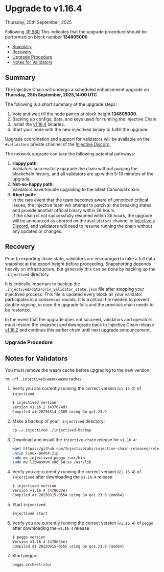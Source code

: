 # Upgrade to v1.16.4

Thursday, 25th September, 2025

Following [IIP 560](https://injhub.com/proposal/560/) This indicates that the upgrade procedure should be performed on block number **134805000**

* [Summary](#summary)
* [Recovery](#recovery)
* [Upgrade Procedure](#upgrade-procedure)
* [Notes for Validators](#notes-for-validators)

## Summary

The Injective Chain will undergo a scheduled enhancement upgrade on **Thursday, 25th September, 2025,14:00 UTC**.

The following is a short summary of the upgrade steps:

1. Vote and wait till the node panics at block height **134805000**.
2. Backing up configs, data, and keys used for running the Injective Chain.
3. Install the [v1.16.4](https://github.com/InjectiveLabs/injective-chain-releases/releases/tag/v1.16.4-1758323548) binaries.
4. Start your node with the new injectived binary to fulfill the upgrade.

Upgrade coordination and support for validators will be available on the `#validators` private channel of the [Injective Discord](https://discord.gg/injective).

The network upgrade can take the following potential pathways:

1. **Happy path**:\
   Validators successfully upgrade the chain without purging the blockchain history, and all validators are up within 5-10 minutes of the upgrade.
2. **Not-so-happy path**:\
   Validators have trouble upgrading to the latest Canonical chain.
3. **Abort path**:\
   In the rare event that the team becomes aware of unnoticed critical issues, the Injective team will attempt to patch all the breaking states and provide another official binary within 36 hours.\
   If the chain is not successfully resumed within 36 hours, the upgrade will be announced as aborted on the `#validators` channel in [Injective's Discord](https://discord.gg/injective), and validators will need to resume running the chain without any updates or changes.

## Recovery

Prior to exporting chain state, validators are encouraged to take a full data snapshot at the export height before proceeding. Snapshotting depends heavily on infrastructure, but generally this can be done by backing up the `.injectived` directory.

It is critically important to backup the `.injectived/data/priv_validator_state.json` file after stopping your injectived process. This file is updated every block as your validator participates in a consensus rounds. It is a critical file needed to prevent double-signing, in case the upgrade fails and the previous chain needs to be restarted.

In the event that the upgrade does not succeed, validators and operators must restore the snapshot and downgrade back to Injective Chain release [v1.16.2](https://github.com/InjectiveLabs/injective-chain-releases/releases/tag/v1.16.2-1755212690) and continue this earlier chain until next upgrade announcement.

### Upgrade Procedure

## Notes for Validators

You must remove the wasm cache before upgrading to the new version:

```shell
rm -rf .injectived/wasm/wasm/cache/
```

1.  Verify you are currently running the correct version (`v1.16.2`) of `injectived`:

    ```bash
    $ injectived version
    Version v1.16.2 (437674d)
    Compiled at 20250814-2305 using Go go1.23.9
    ```

2.  Make a backup of your `.injectived` directory:

    ```bash
    cp ~/.injectived ./injectived-backup
    ```

3. Download and install the `injective-chain` release for `v1.16.4`:

    ```bash
    wget https://github.com/InjectiveLabs/injective-chain-releases/releases/download/v1.16.4-1758323548/linux-amd64.zip
    unzip linux-amd64.zip
    sudo mv injectived peggo /usr/bin
    sudo mv libwasmvm.x86_64.so /usr/lib
    ```

4.  Verify you are currently running the correct version (`v1.16.4`) of `injectived` after downloading the `v1.16.4` release:

    ```bash
    $ injectived version
    Version v1.16.4 (470633e)
    Compiled at 20250915-0554 using Go go1.23.9 (amd64)
    ```

5.  Start `injectived`:

    ```bash
    injectived start
    ```

6.  Verify you are currently running the correct version (`v1.16.4`) of `peggo` after downloading the `v1.16.4` release:

    ```bash
    $ peggo version
    Version v1.16.4 (470633e)
    Compiled at 20250915-0555 using Go go1.23.9 (amd64)
    ```

7.  Start peggo:

    ```bash
    peggo orchestrator
    ```

